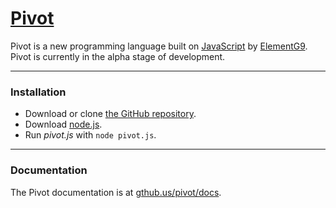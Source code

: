 # [Pivot][pivot-site]

Pivot is a new programming language built on [JavaScript][javascript-site] by [ElementG9][elementg9-user]. Pivot is currently in the alpha stage of development.

---

### Installation
* Download or clone [the GitHub repository][pivot-repo].
* Download [node.js][nodejs-site].
* Run _pivot.js_ with `node pivot.js`.

---

### Documentation

The Pivot documentation is at [gthub.us/pivot/docs][pivot-docs].

[elementg9-user]: https://github.com/ElementG9/
[pivot-site]: https://gthub.us/pivot/
[pivot-docs]: https://gthub.us/pivot/docs/
[pivot-repo]: https://github.com/ElementG9/Pivot/
[javascript-site]: https://javascript.com/
[nodejs-site]: https://nodejs.org/
